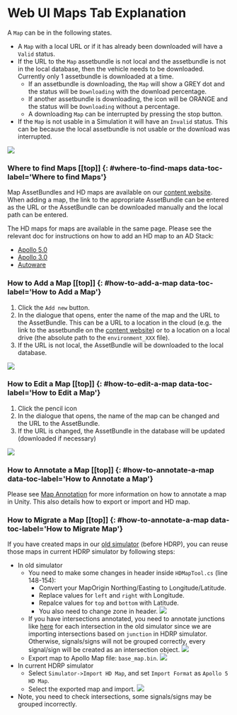 # <a name="top"></a>Web UI Maps Tab Explanation

A `Map` can be in the following states. 

- A `Map` with a local URL or if it has already been downloaded will have a `Valid` status.
- If the URL to the `Map` assetbundle is not local and the assetbundle is not in the local database, then the vehicle needs to be downloaded.
Currently only 1 assetbundle is downloaded at a time. 
	- If an assetbundle is downloading, the `Map` will show a GREY dot and the status will be `Downloading` with the download percentage.
	- If another assetbundle is downloading, the icon will be ORANGE and the status will be `Downloading` without a percentage.
	- A downloading `Map` can be interrupted by pressing the stop button.
- If the `Map` is not usable in a Simulation it will have an `Invalid` status. This can be because the local assetbundle is not usable or the download was interrupted.

[![](images/web-map-states.png)](images/full_size_images/web-map-states.png)

### Where to find Maps [[top]] {: #where-to-find-maps data-toc-label='Where to find Maps'}
Map AssetBundles and HD maps are available on our [content website](https://content.lgsvlsimulator.com/maps/). 
When adding a map, the link to the appropriate AssetBundle can be entered as the URL or the AssetBundle can be downloaded manually and the local path can be entered.

The HD maps for maps are available in the same page. Please see the relevant doc for instructions on how to add an HD map to an AD Stack:

- [Apollo 5.0](apollo5-0-instructions.md)
- [Apollo 3.0](apollo-instructions.md)
- [Autoware](autoware-instructions.md)

### How to Add a Map [[top]] {: #how-to-add-a-map data-toc-label='How to Add a Map'}

1. Click the `Add new` button.
2. In the dialogue that opens, enter the name of the map and the URL to the AssetBundle. This can be a URL to a location in the cloud (e.g. the link to the assetbundle on the [content website](https://content.lgsvlsimulator.com/maps/)) or to a location on a local drive (the absolute path to the `environment_XXX` file).
3. If the URL is not local, the AssetBundle will be downloaded to the local database.

[![](images/web-add-map.png)](images/full_size_images/web-add-map.png)

### How to Edit a Map [[top]] {: #how-to-edit-a-map data-toc-label='How to Edit a Map'}

1. Click the pencil icon
2. In the dialogue that opens, the name of the map can be changed and the URL to the AssetBundle.
3. If the URL is changed, the AssetBundle in the database will be updated (downloaded if necessary)

[![](images/web-edit-map.png)](images/full_size_images/web-edit-map.png)

### How to Annotate a Map [[top]] {: #how-to-annotate-a-map data-toc-label='How to Annotate a Map'}
Please see [Map Annotation](map-annotation.md) for more information on how to annotate a map in Unity. This also details how to export or import and HD map.

### How to Migrate a Map [[top]] {: #how-to-annotate-a-map data-toc-label='How to Migrate Map'}
If you have created maps in our [old simulator](https://github.com/lgsvl/simulator-2019.05-obsolete) (before HDRP), you can reuse those maps in current HDRP simulator by following steps:

- In old simulator
	- You need to make some changes in header inside `HDMapTool.cs` (line 148-154):
		- Convert your MapOrigin Northing/Easting to Longitude/Latitude.
		- Replace values for `left` and `right` with Longitude.
		- Repalce values for `top` and `bottom` with Latitude.
		- You also need to change zone in header.
	![](images/migration-header.png)
	- If you have intersections annotated, you need to annotate junctions like [here](map-annotation.md#create-junction) for each intersection in the old simulator since we are importing intersections based on `junction` in HDRP simulator. Otherwise, signals/signs will not be grouped correctly, every signal/sign will be created as an intersection object.
	![](images/migration-junction.png)
	- Export map to Apollo Map file: `base_map.bin`.
	![](images/migration-export.png)
- In current HDRP simulator
	- Select `Simulator->Import HD Map`, and set `Import Format` as `Apollo 5 HD Map`.
	- Select the exported map and import.
	![](images/migration-imported.png)
- Note, you need to check intersections, some signals/signs may be grouped incorrectly.
